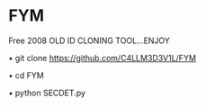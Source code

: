 # FYM
Free 2008 OLD ID CLONING TOOL...ENJOY


• git clone https://github.com/C4LLM3D3V1L/FYM

• cd FYM

• python SECDET.py
